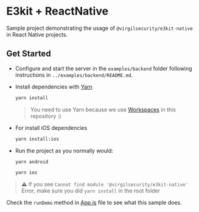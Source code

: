 # E3kit + ReactNative

Sample project demonstrating the usage of `@virgilsecurity/e3kit-native` in React Native projects.

## Get Started

- Configure and start the server in the `examples/backend` folder following instructions in `../examples/backend/README.md`.
- Install dependencies with [Yarn](https://yarnpkg.com/en/)
  ```sh
  yarn install
  ```
  > You need to use Yarn because we use [Workspaces](https://yarnpkg.com/lang/en/docs/workspaces/) in this repository :)
- For install iOS dependencies
  ```sh
  yarn install:ios
  ```
- Run the project as you normally would:
  ```sh
  yarn android
  ```

  ```sh
  yarn ios
  ```
> ⚠️ If you see `Cannot find module '@virgilsecurity/e3kit-native'` Error, make sure you did `yarn install` in the root folder


Check the `runDemo` method in [App.js](App.js) file to see what this sample does.
